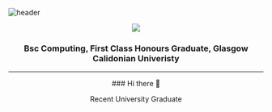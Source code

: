 ![header](https://capsule-render.vercel.app/api?type=wave&color=auto&height=300&section=header&text=capsule%20render&fontSize=90)
<div align="center">
    <img src="https://readme-typing-svg.demolab.com?font=Righteous&size=35&pause=3000&color=000000&center=true&random=false&width=435&lines=Jonathan+Ward;GitHub+profile+💻" />
</div>
<h3 align="center">
    Bsc Computing, First Class Honours Graduate, Glasgow Calidonian Univeristy
</h3>
<div align="center">
    <hr>
    ### Hi there 👋
    <p>
        Recent University Graduate 
    </p>
</div>
